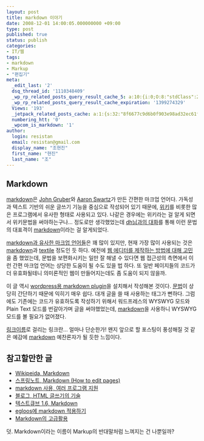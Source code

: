 ```yaml
---
layout: post
title: markdown 이야기
date: 2008-12-01 14:00:05.000000000 +09:00
type: post
published: true
status: publish
categories:
- IT/웹
tags:
- markdown
- Markup
- "편집기"
meta:
  _edit_last: '2'
  dsq_thread_id: '1110348409'
  _wp_rp_related_posts_query_result_cache_5: a:10:{i:0;O:8:"stdClass":2:{s:7:"post_id";s:2:"51";s:5:"score";s:17:"35.62795634543029";}i:1;O:8:"stdClass":2:{s:7:"post_id";s:2:"33";s:5:"score";s:17:"35.62795634543029";}i:2;O:8:"stdClass":2:{s:7:"post_id";s:2:"66";s:5:"score";s:17:"32.75113562091248";}i:3;O:8:"stdClass":2:{s:7:"post_id";s:2:"61";s:5:"score";s:18:"29.704144655697007";}i:4;O:8:"stdClass":2:{s:7:"post_id";s:2:"60";s:5:"score";s:18:"29.704144655697007";}i:5;O:8:"stdClass":2:{s:7:"post_id";s:3:"596";s:5:"score";s:18:"14.658808635841812";}i:6;O:8:"stdClass":2:{s:7:"post_id";s:4:"1206";s:5:"score";s:18:"10.378676308797989";}i:7;O:8:"stdClass":2:{s:7:"post_id";s:2:"84";s:5:"score";s:18:"10.378676308797989";}i:8;O:8:"stdClass":2:{s:7:"post_id";s:2:"54";s:5:"score";s:18:"10.374114257474762";}i:9;O:8:"stdClass":2:{s:7:"post_id";s:4:"1091";s:5:"score";s:17:"7.331685343582519";}}
  _wp_rp_related_posts_query_result_cache_expiration: '1399274329'
  Views: '193'
  _jetpack_related_posts_cache: a:1:{s:32:"8f6677c9d6b0f903e98ad32ec61f8deb";a:2:{s:7:"expires";i:1411224590;s:7:"payload";a:3:{i:0;a:1:{s:2:"id";i:23;}i:1;a:1:{s:2:"id";i:48;}i:2;a:1:{s:2:"id";i:49;}}}}
  numbering_htt: '0'
  _wpcom_is_markdown: '1'
author:
  login: resistan
  email: resistan@gmail.com
  display_name: "조현진"
  first_name: "현진"
  last_name: "조"
---
```

## Markdown

[markdown][1]은 [John Gruber](http://daringfireball.net)와 [Aaron Swartz](http://www.aaronsw.com)가 만든 간편한 마크업 언어다. 가독성과 텍스트 기반의 쉬운 글쓰기 기능을 중심으로 작성되어 있기 때문에, [위키](http://ko.wikipedia.org)를 비롯한 많은 프로그램에서 유사한 형태로 사용되고 있다.
나같은 경우에는 위키라는 걸 알게 되면서 위키문법을 써야하는구나... 정도로만 생각했었는데 [dh님과의 대화](http://aheu.org/2008/11/06/161/#comments)를 통해 이런 문법의 대표격이 [markdown][1]이라는 걸 알게되었다.
<!--more-->

[markdown과 유사한 마크업 언어들](http://en.wikipedia.org/wiki/List_of_lightweight_markup_languages)은 꽤 많이 있지만, 현재 가장 많이 사용되는 것은 [markdown][1]과 [textile](http://textile.thresholdstate.com/) 정도인 듯 하다. 예전에 [웹 에디터를 제작하는 방법에 대해 고민](http://resistan.com/what-is-web-editor-1/)을 좀 했었는데, 문법을 보편화시키는 일만 잘 해낼 수 있다면 웹 접근성의 측면에서 이런 간편 마크업 언어는 상당한 도움이 될 수도 있을 법 하다. 또 일반 페이지들의 코드가 더 유효화될테니 의미론적인 웹이 만들어지는데도 좀 도움이 되지 않을까.

이 글 역시 [wordpress용 markdown plugin](http://wordpress.org/extend/plugins/markdown-for-wordpress-and-bbpress/)을 설치해서 작성해본 것이다. [문법](http://daringfireball.net/projects/markdown/basics)이 상당히 간단하기 때문에 익히기 매우 쉽다. 대개 글을 쓸 때 사용하는 태그가 뻔하다. 그럼에도 기존에는 코드가 유효하도록 작성하기 위해서 워드프레스의 WYSWYG 모드와 Plain Text 모드를 번갈아가며 글을 써야했었는데, [markdown][1]을 사용하니 WYSWYG 모드를 볼 필요가 없어졌다.

[링크이름](URL)로 걸리는 링크란... 얼마나 단순한가! 왠지 앞으로 할 포스팅이 풍성해질 것 같은 예감에  [markdown][1] 예찬론자가 될 듯한 느낌이다.

## 참고할만한 글

* [Wikipeida, Markdown](http://en.wikipedia.org/wiki/Markdown)
* [스프링노트, Markdown (How to edit pages)](http://helpcenter.springnote.com/pages/1896688)
* [markdown 사용, 여러 프로그램 지원](http://lordmiss.com/journal/archives/116)
* [블로그, HTML 글쓰기의 기술](http://hi8ar.net/entry/%EB%B8%94%EB%A1%9C%EA%B7%B8-HTML-%EA%B8%80%EC%93%B0%EA%B8%B0%EC%9D%98-%EA%B8%B0%EC%88%A0)
* [텍스트큐브 1.6, Markdown](http://yongyeol.com/blog/entry/textcube-1-6-and-markdown?TSSESSIONyongyeolcomblog=11eddda97e1d25fa22a92c0b7fb58478)
* [egloos에 markdown 적용하기](http://kingori.egloos.com/3717575)
* [Markdown의 고급활용](http://moodle.co.kr/help.php?file=advanced_markdown.html)

덧. Markdown이라는 이름이 Markup의 반대말처럼 느껴지는 건 나뿐일까?

[1]:http://daringfireball.net/projects/markdown/
